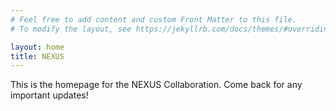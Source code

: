 ```yaml
---
# Feel free to add content and custom Front Matter to this file.
# To modify the layout, see https://jekyllrb.com/docs/themes/#overriding-theme-defaults

layout: home
title: NEXUS
---
```


This is the homepage for the NEXUS Collaboration. Come back for any important updates!
